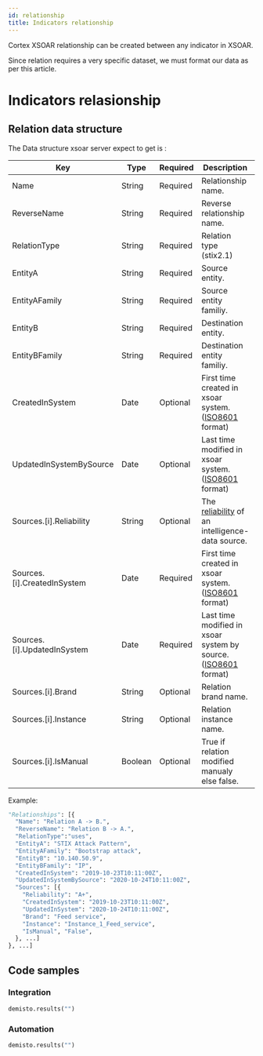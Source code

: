 ```yaml
---
id: relationship
title: Indicators relationship
---
```


Cortex XSOAR relationship can be created between any indicator in XSOAR.

Since relation requires a very specific dataset, we must format our data as per this article.

# Indicators relasionship



## Relation data structure

The Data structure xsoar server expect to get is :

| Key | Type | Required| Description | Example |
| --- | --- | --- | --- | --- |
| Name | String | Required | Relationship name. | Relation A -> B. |
| ReverseName | String | Required | Reverse relationship name. | Relation B -> A. |
| RelationType | String | Required | Relation type (stix2.1) | uses |
| EntityA | String | Required | Source entity. | Bootstrap attack        |
| EntityAFamily | String | Required | Source entity familiy.                            | STIX Attack Pattern |
| EntityB | String | Required | Destination entity. | 10.140.50.9 |
| EntityBFamily | String | Required | Destination entity familiy. | IP |
| CreatedInSystem | Date | Optional | First time created in xsoar system. ([ISO8601](https://www.iso.org/iso-8601-date-and-time-format.html) format) | 2019-10-23T10:11:00Z |
| UpdatedInSystemBySource | Date | Optional | Last time modified in xsoar system. ([ISO8601](https://www.iso.org/iso-8601-date-and-time-format.html) format) | 2020-10-24T10:11:00Z |
| Sources.[i].Reliability     | String | Optional | The [reliability](https://xsoar.pan.dev/docs/integrations/dbot#reliability-level) of an intelligence-data source. | A+ |
| Sources.[i].CreatedInSystem | Date | Required | First time created in xsoar system. ([ISO8601](https://www.iso.org/iso-8601-date-and-time-format.html) format) | 2019-10-23T10:11:00Z |
| Sources.[i].UpdatedInSystem | Date | Required | Last time modified in xsoar system by source. ([ISO8601](https://www.iso.org/iso-8601-date-and-time-format.html) format) | 2020-10-24T10:11:00Z |
| Sources.[i].Brand           | String | Optional | Relation brand name. | Feed service |
| Sources.[i].Instance        | String | Optional | Relation instance name. | Instance_1_Feed_service |
| Sources.[i].IsManual        | Boolean | Optional | True if relation modified manualy else false. | False |

Example:

```python
"Relationships": [{
  "Name": "Relation A -> B.",
  "ReverseName": "Relation B -> A.",
  "RelationType":"uses",
  "EntityA": "STIX Attack Pattern",
  "EntityAFamily": "Bootstrap attack",
  "EntityB": "10.140.50.9",
  "EntityBFamily": "IP",
  "CreatedInSystem": "2019-10-23T10:11:00Z",
  "UpdatedInSystemBySource": "2020-10-24T10:11:00Z",
  "Sources": [{
    "Reliability": "A+",
    "CreatedInSystem": "2019-10-23T10:11:00Z",
    "UpdatedInSystem": "2020-10-24T10:11:00Z",
    "Brand": "Feed service",
    "Instance": "Instance_1_Feed_service",
    "IsManual", "False",
  }, ...]
}, ...]
```

## Code samples

### Integration

```python
demisto.results("")
```



### Automation

```python
demisto.results("")
```


